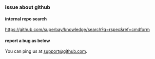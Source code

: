 ### issue about github


#### internal repo search

https://github.com/superbay/knowledge/search?q=rspec&ref=cmdform


#### report a bug as below


You can ping us at support@github.com.

